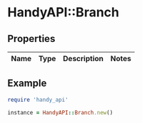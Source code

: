 # HandyAPI::Branch

## Properties

| Name | Type | Description | Notes |
| ---- | ---- | ----------- | ----- |

## Example

```ruby
require 'handy_api'

instance = HandyAPI::Branch.new()
```

